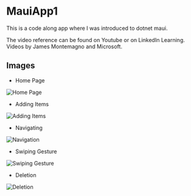 # MauiApp1
This is a code along app where I was introduced to dotnet maui. 

The video reference can be found on Youtube or on LinkedIn Learning. Videos by James Montemagno and Microsoft.

## Images
- Home Page

![Home Page](./ReadmeImages/HomePage.png)

- Adding Items

![Adding Items](./ReadmeImages/AddingItems.png)

- Navigating

![Navigation](./ReadmeImages/NavigatingPage.png)

- Swiping Gesture

![Swiping Gesture](./ReadmeImages/SwipingGesture.png)

- Deletion

![Deletion](./ReadmeImages/DeleteDogs.png)